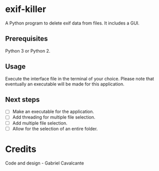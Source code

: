 # exif-killer
 A Python program to delete exif data from files. It includes a GUI.

## Prerequisites
Python 3 or Python 2.

## Usage
Execute the interface file in the terminal of your choice.
Please note that eventually an executable will be made for this application.

## Next steps
- [ ] Make an executable for the application.
- [ ] Add threading for multiple file selection.
- [ ] Add multiple file selection.
- [ ] Allow for the selection of an entire folder.

# Credits
Code and design - Gabriel Cavalcante
